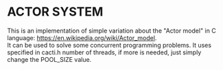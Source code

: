 # ACTOR SYSTEM
This is an implementation of simple variation about the "Actor model" in C language: https://en.wikipedia.org/wiki/Actor_model. <br> 
It can be used to solve some concurrent programming problems. It uses specified in cacti.h number of threads, if more is needed, just simply change the POOL_SIZE value. <br>
